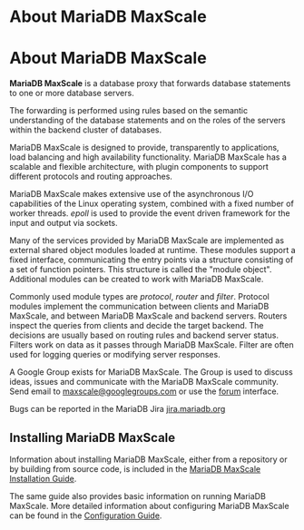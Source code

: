 
# About MariaDB MaxScale

# About MariaDB MaxScale


**MariaDB MaxScale** is a database proxy that forwards database statements to
one or more database servers.


The forwarding is performed using rules based on the semantic understanding of
the database statements and on the roles of the servers within the backend
cluster of databases.


MariaDB MaxScale is designed to provide, transparently to applications, load
balancing and high availability functionality. MariaDB MaxScale has a scalable
and flexible architecture, with plugin components to support different protocols
and routing approaches.


MariaDB MaxScale makes extensive use of the asynchronous I/O capabilities of the
Linux operating system, combined with a fixed number of worker threads. *epoll*
is used to provide the event driven framework for the input and output via
sockets.


Many of the services provided by MariaDB MaxScale are implemented as external
shared object modules loaded at runtime. These modules support a fixed
interface, communicating the entry points via a structure consisting of a set of
function pointers. This structure is called the "module object". Additional
modules can be created to work with MariaDB MaxScale.


Commonly used module types are *protocol*, *router* and *filter*. Protocol
modules implement the communication between clients and MariaDB MaxScale, and
between MariaDB MaxScale and backend servers. Routers inspect the queries from
clients and decide the target backend. The decisions are usually based on
routing rules and backend server status. Filters work on data as it passes
through MariaDB MaxScale. Filter are often used for logging queries or modifying
server responses.


A Google Group exists for MariaDB MaxScale. The Group is used to discuss ideas,
issues and communicate with the MariaDB MaxScale community. Send email to
[maxscale@googlegroups.com](mailto:maxscale@googlegroups.com) or use the
[forum](https://groups.google.com/forum/#!forum/maxscale) interface.


Bugs can be reported in the MariaDB Jira
[jira.mariadb.org](https://jira.mariadb.org)


## Installing MariaDB MaxScale


Information about installing MariaDB MaxScale, either from a repository or by
building from source code, is included in the [MariaDB MaxScale Installation
Guide](../maxscale-22-getting-started/mariadb-maxscale-22-mariadb-maxscale-installation-guide.md).


The same guide also provides basic information on running MariaDB MaxScale. More
detailed information about configuring MariaDB MaxScale can be found in the
[Configuration Guide](../maxscale-22-getting-started/mariadb-maxscale-22-mariadb-maxscale-configuration-usage-scenarios.md).

